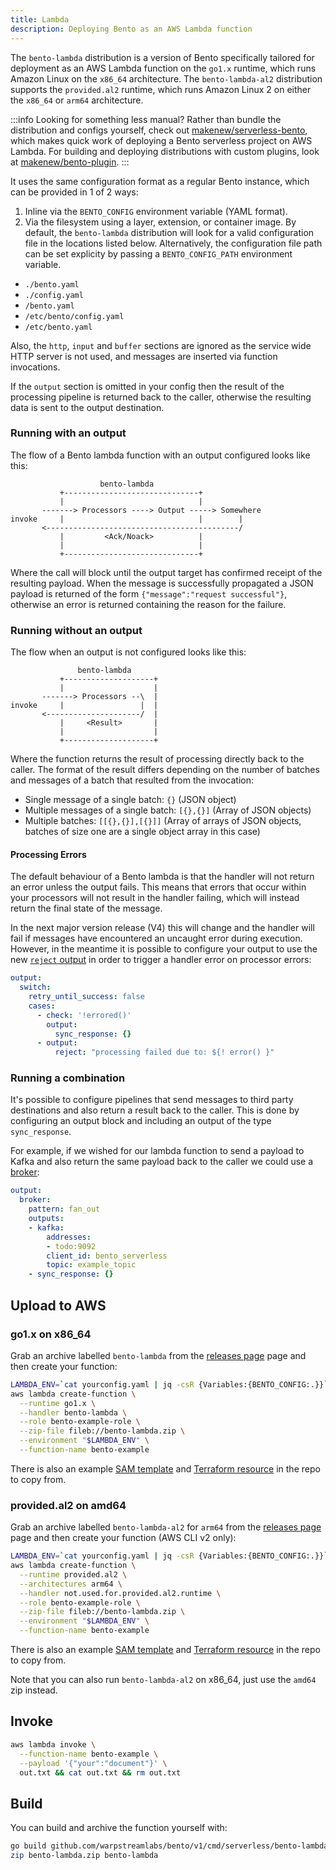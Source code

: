 ```yaml
---
title: Lambda
description: Deploying Bento as an AWS Lambda function
---
```


The `bento-lambda` distribution is a version of Bento specifically tailored
for deployment as an AWS Lambda function on the `go1.x` runtime,
which runs Amazon Linux on the `x86_64` architecture.
The `bento-lambda-al2` distribution supports the `provided.al2` runtime,
which runs Amazon Linux 2 on either the `x86_64` or `arm64` architecture.

:::info Looking for something less manual?
Rather than bundle the distribution and configs yourself,
check out [makenew/serverless-bento], which makes quick work of deploying 
a Bento serverless project on AWS Lambda.
For building and deploying distributions with custom plugins,
look at [makenew/bento-plugin].
:::

It uses the same configuration format as a regular Bento instance, which can be
provided in 1 of 2 ways:

1. Inline via the `BENTO_CONFIG` environment variable (YAML format).
2. Via the filesystem using a layer, extension, or container image. By default,
   the `bento-lambda` distribution will look for a valid configuration file in
   the locations listed below. Alternatively, the configuration file path can be
   set explicity by passing a `BENTO_CONFIG_PATH` environment variable.
  - `./bento.yaml`
  - `./config.yaml`
  - `/bento.yaml`
  - `/etc/bento/config.yaml`
  - `/etc/bento.yaml`

Also, the `http`, `input` and `buffer` sections are ignored as the service wide
HTTP server is not used, and messages are inserted via function invocations.

If the `output` section is omitted in your config then the result of the
processing pipeline is returned back to the caller, otherwise the resulting data
is sent to the output destination.

### Running with an output

The flow of a Bento lambda function with an output configured looks like this:

```text
                    bento-lambda
           +------------------------------+
           |                              |
       -------> Processors ----> Output -----> Somewhere
invoke     |                              |        |
       <-------------------------------------------/
           |         <Ack/Noack>          |
           |                              |
           +------------------------------+
```

Where the call will block until the output target has confirmed receipt of the
resulting payload. When the message is successfully propagated a JSON payload is
returned of the form `{"message":"request successful"}`, otherwise an error is
returned containing the reason for the failure.

### Running without an output

The flow when an output is not configured looks like this:

```text
               bento-lambda
           +--------------------+
           |                    |
       -------> Processors --\  |
invoke     |                 |  |
       <---------------------/  |
           |     <Result>       |
           |                    |
           +--------------------+
```

Where the function returns the result of processing directly back to the caller.
The format of the result differs depending on the number of batches and messages
of a batch that resulted from the invocation:

- Single message of a single batch: `{}` (JSON object)
- Multiple messages of a single batch: `[{},{}]` (Array of JSON objects)
- Multiple batches: `[[{},{}],[{}]]` (Array of arrays of JSON objects, batches
  of size one are a single object array in this case)

#### Processing Errors

The default behaviour of a Bento lambda is that the handler will not return an
error unless the output fails. This means that errors that occur within your
processors will not result in the handler failing, which will instead return the
final state of the message.

In the next major version release (V4) this will change and the handler will
fail if messages have encountered an uncaught error during execution. However,
in the meantime it is possible to configure your output to use the new
[`reject` output][output.reject] in order to trigger a handler error on
processor errors:

```yaml
output:
  switch:
    retry_until_success: false
    cases:
      - check: '!errored()'
        output:
          sync_response: {}
      - output:
          reject: "processing failed due to: ${! error() }"
```

### Running a combination

It's possible to configure pipelines that send messages to third party
destinations and also return a result back to the caller. This is done by
configuring an output block and including an output of the type
`sync_response`.

For example, if we wished for our lambda function to send a payload to Kafka
and also return the same payload back to the caller we could use a
[broker][output-broker]:

```yml
output:
  broker:
    pattern: fan_out
    outputs:
    - kafka:
        addresses:
        - todo:9092
        client_id: bento_serverless
        topic: example_topic
    - sync_response: {}
```

## Upload to AWS

### go1.x on x86_64

Grab an archive labelled `bento-lambda` from the [releases page][releases]
page and then create your function:

```sh
LAMBDA_ENV=`cat yourconfig.yaml | jq -csR {Variables:{BENTO_CONFIG:.}}`
aws lambda create-function \
  --runtime go1.x \
  --handler bento-lambda \
  --role bento-example-role \
  --zip-file fileb://bento-lambda.zip \
  --environment "$LAMBDA_ENV" \
  --function-name bento-example
```

There is also an example [SAM template][sam-template] and
[Terraform resource][tf-example] in the repo to copy from.

### provided.al2 on amd64

Grab an archive labelled `bento-lambda-al2` for `arm64` from the [releases page][releases]
page and then create your function (AWS CLI v2 only):

```sh
LAMBDA_ENV=`cat yourconfig.yaml | jq -csR {Variables:{BENTO_CONFIG:.}}`
aws lambda create-function \
  --runtime provided.al2 \
  --architectures arm64 \
  --handler not.used.for.provided.al2.runtime \
  --role bento-example-role \
  --zip-file fileb://bento-lambda.zip \
  --environment "$LAMBDA_ENV" \
  --function-name bento-example
```

There is also an example [SAM template][sam-template-al2] and
[Terraform resource][tf-example-al2] in the repo to copy from.

Note that you can also run `bento-lambda-al2` on x86_64, just use the `amd64` zip instead.

## Invoke

```sh
aws lambda invoke \
  --function-name bento-example \
  --payload '{"your":"document"}' \
  out.txt && cat out.txt && rm out.txt
```

## Build

You can build and archive the function yourself with:

```sh
go build github.com/warpstreamlabs/bento/v1/cmd/serverless/bento-lambda
zip bento-lambda.zip bento-lambda
```

[releases]: https://github.com/warpstreamlabs/bento/releases
[sam-template]: https://github.com/warpstreamlabs/bento/tree/main/resources/serverless/lambda/bento-lambda-sam.yaml
[tf-example]: https://github.com/warpstreamlabs/bento/tree/main/resources/serverless/lambda/bento-lambda.tf
[sam-template-al2]: https://github.com/warpstreamlabs/bento/tree/main/resources/serverless/lambda/bento-lambda-al2-sam.yaml
[tf-example-al2]: https://github.com/warpstreamlabs/bento/tree/main/resources/serverless/lambda/bento-lambda-al2.tf
[output-broker]: /docs/components/outputs/broker
[output.reject]: /docs/components/outputs/reject
[makenew/serverless-bento]: https://github.com/makenew/serverless-bento
[makenew/bento-plugin]: https://github.com/makenew/bento-plugin
